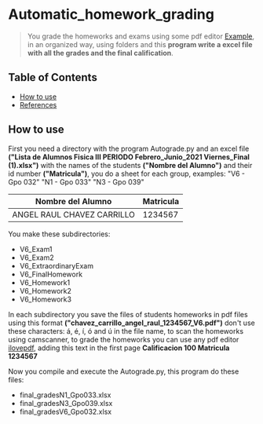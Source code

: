 # Automatic_homework_grading
> You grade the homeworks and exams using some pdf editor [Example](https://www.ilovepdf.com/es/editar-pdf), in an organized way, using folders and this **program write a excel file with all the grades and the final calification**.

## Table of Contents
* [How to use](#How-to-use)
* [References](#References)
<!-- * [License](#license) -->

## How to use
First you need a directory with the program Autograde.py and an excel file **("Lista de Alumnos Fisica III PERIODO Febrero_Junio_2021 Viernes_Final (1).xlsx")** with the names of the students **("Nombre del Alumno")** and their id number **("Matricula")**, you do a sheet for each group, examples: "V6 - Gpo 032" "N1 - Gpo 033" "N3 - Gpo 039"

Nombre del Alumno | Matricula 
--- | --- 
ANGEL RAUL CHAVEZ CARRILLO| 1234567 

You make these subdirectories:
* V6_Exam1
* V6_Exam2
* V6_ExtraordinaryExam
* V6_FinalHomework
* V6_Homework1
* V6_Homework2
* V6_Homework3

In each subdirectory you save the files of students homeworks in pdf files using this format **("chavez_carrillo_angel_raul_1234567_V6.pdf")** don't use these characters: á, é, í, ó  and ú in the file name, to scan the homeworks using camscanner, to grade the homeworks you can use any pdf editor [ilovepdf](https://www.ilovepdf.com/es/editar-pdf), adding this text in the first page **Calificacion 100
Matricula 1234567**

Now you compile and execute the Autograde.py, this program do these files:
* final_gradesN1_Gpo033.xlsx
* final_gradesN3_Gpo039.xlsx
* final_gradesV6_Gpo032.xlsx

